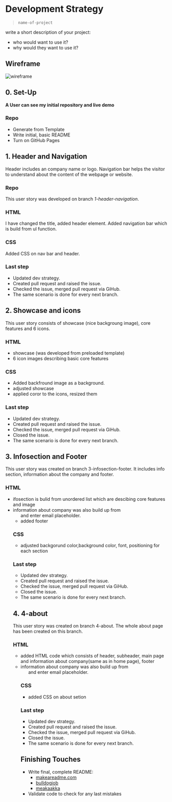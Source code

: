 # Development Strategy

> `name-of-project`

write a short description of your project:
- who would want to use it?
- why would they want to use it?

## Wireframe

<!-- include a wireframe for your project in this repository, and display it here -->
<!-- wireframe.cc is a good site for getting started with wireframes -->
![wireframe]()

## 0. Set-Up

__A User can see my initial repository and live demo__

### Repo

- Generate from Template
- Write initial, basic README
- Turn on GitHub Pages

## 1. Header and Navigation

Header includes an company name or logo.
Navigation bar helps the visitor to understand about the content of the webpage or website.



### Repo
This user story was developed on branch *1-header-navigation*.


### HTML

I have changed the title, added header element.
Added navigation bar which is build from ul function.

### CSS

Added CSS on nav bar and header.

### Last step
* Updated dev strategy.
* Created pull request and raised the issue.
* Checked the issue, merged pull request via GiHub.
* The same scenario is done for every next branch.


## 2. Showcase and icons

This user story consists of showcase (nice backgroung image), core features and 6 icons.

### HTML

- showcase (was developed from preloaded template)
- 6 icon images describing basic core features

### CSS

- Added backfround image as a background.
- adjusted showcase
- applied coror to the icons, resized them

### Last step
* Updated dev strategy.
* Created pull request and raised the issue.
* Checked the issue, merged pull request via GiHub.
* Closed the issue.
* The same scenario is done for every next branch.
## 3. Infosection and Footer

This user story was created on branch 3-infosection-footer.
It includes info section, information about the company and footer.

### HTML

- ifosection is bulid from unordered list which are descibing core features and image
- information about company was also build up from <ul> and enter email placeholder.
- added footer

### CSS

- adjusted backgorund color,background color, font, positioning for each section


### Last step
* Updated dev strategy.
* Created pull request and raised the issue.
* Checked the issue, merged pull request via GiHub.
* Closed the issue.
* The same scenario is done for every next branch.
## 4. 4-about

This user story was created on branch 4-about.
The whole about page has been created on this branch.

### HTML

- added HTML code which consists of header, subheader, main page and information about company(same as in home page), footer
- information about company was also build up from <ul> and enter email placeholder.


### CSS

- added CSS on about setion


### Last step
* Updated dev strategy.
* Created pull request and raised the issue.
* Checked the issue, merged pull request via GiHub.
* Closed the issue.
* The same scenario is done for every next branch.


## Finishing Touches

- Write final, complete README:
  - [makeareadme.com](https://www.makeareadme.com/)
  - [bulldogjob](https://bulldogjob.com/news/449-how-to-write-a-good-readme-for-your-github-project)
  - [meakaakka](https://medium.com/@meakaakka/a-beginners-guide-to-writing-a-kickass-readme-7ac01da88ab3)
- Validate code to check for any last mistakes
